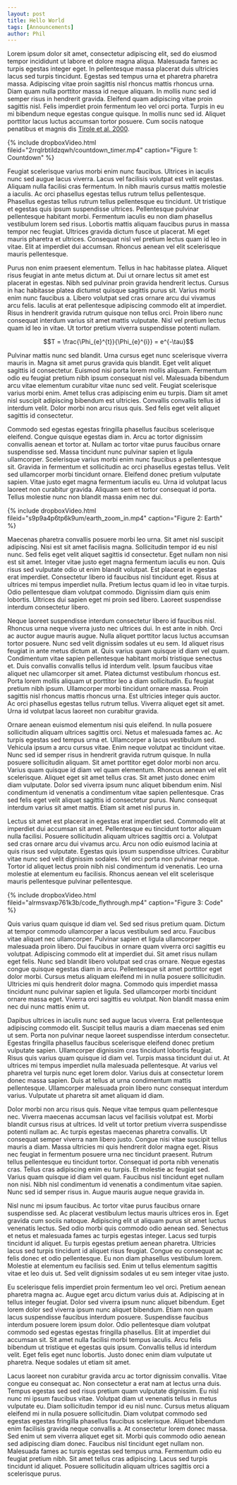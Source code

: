 ```yaml
---
layout: post
title: Hello World
tags: [Announcements]
author: Phil
---
```



Lorem ipsum dolor sit amet, consectetur adipiscing elit, sed do eiusmod tempor incididunt ut labore et dolore magna aliqua. Malesuada fames ac turpis egestas integer eget. In pellentesque massa placerat duis ultricies lacus sed turpis tincidunt. Egestas sed tempus urna et pharetra pharetra massa. Adipiscing vitae proin sagittis nisl rhoncus mattis rhoncus urna. Diam quam nulla porttitor massa id neque aliquam. In mollis nunc sed id semper risus in hendrerit gravida. Eleifend quam adipiscing vitae proin sagittis nisl. Felis imperdiet proin fermentum leo vel orci porta. Turpis in eu mi bibendum neque egestas congue quisque. In mollis nunc sed id. Aliquet porttitor lacus luctus accumsan tortor posuere. Cum sociis natoque penatibus et magnis dis [Tirole et al. 2000].

<!-- VIDEO -->
{% include dropboxVideo.html 
  fileid="2rrqlrbtildzqwh/countdown_timer.mp4"
  caption="Figure 1: Countdown" 
%}
<script>
test1 = new DropboxVideo(fileid="2rrqlrbtildzqwh/countdown_timer.mp4",
start=0, width=600, pos="center");
video_players.video_players.push(test1);
</script>

Feugiat scelerisque varius morbi enim nunc faucibus. Ultrices in iaculis nunc sed augue lacus viverra. Lacus vel facilisis volutpat est velit egestas. Aliquam nulla facilisi cras fermentum. In nibh mauris cursus mattis molestie a iaculis. Ac orci phasellus egestas tellus rutrum tellus pellentesque. Phasellus egestas tellus rutrum tellus pellentesque eu tincidunt. Ut tristique et egestas quis ipsum suspendisse ultrices. Pellentesque pulvinar pellentesque habitant morbi. Fermentum iaculis eu non diam phasellus vestibulum lorem sed risus. Lobortis mattis aliquam faucibus purus in massa tempor nec feugiat. Ultrices gravida dictum fusce ut placerat. Mi eget mauris pharetra et ultrices. Consequat nisl vel pretium lectus quam id leo in vitae. Elit at imperdiet dui accumsan. Rhoncus aenean vel elit scelerisque mauris pellentesque.

Purus non enim praesent elementum. Tellus in hac habitasse platea. Aliquet risus feugiat in ante metus dictum at. Dui ut ornare lectus sit amet est placerat in egestas. Nibh sed pulvinar proin gravida hendrerit lectus. Cursus in hac habitasse platea dictumst quisque sagittis purus sit. Varius morbi enim nunc faucibus a. Libero volutpat sed cras ornare arcu dui vivamus arcu felis. Iaculis at erat pellentesque adipiscing commodo elit at imperdiet. Risus in hendrerit gravida rutrum quisque non tellus orci. Proin libero nunc consequat interdum varius sit amet mattis vulputate. Nisl vel pretium lectus quam id leo in vitae. Ut tortor pretium viverra suspendisse potenti nullam.

$$T = \frac{\Phi_{e}^{t}}{\Phi_{e}^{i}} = e^{-\tau}$$

Pulvinar mattis nunc sed blandit. Urna cursus eget nunc scelerisque viverra mauris in. Magna sit amet purus gravida quis blandit. Eget velit aliquet sagittis id consectetur. Euismod nisi porta lorem mollis aliquam. Fermentum odio eu feugiat pretium nibh ipsum consequat nisl vel. Malesuada bibendum arcu vitae elementum curabitur vitae nunc sed velit. Feugiat scelerisque varius morbi enim. Amet tellus cras adipiscing enim eu turpis. Diam sit amet nisl suscipit adipiscing bibendum est ultricies. Convallis convallis tellus id interdum velit. Dolor morbi non arcu risus quis. Sed felis eget velit aliquet sagittis id consectetur.

Commodo sed egestas egestas fringilla phasellus faucibus scelerisque eleifend. Congue quisque egestas diam in. Arcu ac tortor dignissim convallis aenean et tortor at. Nullam ac tortor vitae purus faucibus ornare suspendisse sed. Massa tincidunt nunc pulvinar sapien et ligula ullamcorper. Scelerisque varius morbi enim nunc faucibus a pellentesque sit. Gravida in fermentum et sollicitudin ac orci phasellus egestas tellus. Velit sed ullamcorper morbi tincidunt ornare. Eleifend donec pretium vulputate sapien. Vitae justo eget magna fermentum iaculis eu. Urna id volutpat lacus laoreet non curabitur gravida. Aliquam sem et tortor consequat id porta. Tellus molestie nunc non blandit massa enim nec dui.

{% include dropboxVideo.html 
  fileid="s9p9a4p6tp6k9um/earth_zoom_in.mp4"
  caption="Figure 2: Earth" 
%}

<script>
test = new DropboxVideo(fileid = "s9p9a4p6tp6k9um/earth_zoom_in.mp4", start=2, width=600, pos="left");
video_players.video_players.push(test);
</script>

Maecenas pharetra convallis posuere morbi leo urna. Sit amet nisl suscipit adipiscing. Nisi est sit amet facilisis magna. Sollicitudin tempor id eu nisl nunc. Sed felis eget velit aliquet sagittis id consectetur. Eget nullam non nisi est sit amet. Integer vitae justo eget magna fermentum iaculis eu non. Quis risus sed vulputate odio ut enim blandit volutpat. Est placerat in egestas erat imperdiet. Consectetur libero id faucibus nisl tincidunt eget. Risus at ultrices mi tempus imperdiet nulla. Pretium lectus quam id leo in vitae turpis. Odio pellentesque diam volutpat commodo. Dignissim diam quis enim lobortis. Ultrices dui sapien eget mi proin sed libero. Laoreet suspendisse interdum consectetur libero.

Neque laoreet suspendisse interdum consectetur libero id faucibus nisl. Rhoncus urna neque viverra justo nec ultrices dui. In est ante in nibh. Orci ac auctor augue mauris augue. Nulla aliquet porttitor lacus luctus accumsan tortor posuere. Nunc sed velit dignissim sodales ut eu sem. Id aliquet risus feugiat in ante metus dictum at. Quis varius quam quisque id diam vel quam. Condimentum vitae sapien pellentesque habitant morbi tristique senectus et. Duis convallis convallis tellus id interdum velit. Ipsum faucibus vitae aliquet nec ullamcorper sit amet. Platea dictumst vestibulum rhoncus est. Porta lorem mollis aliquam ut porttitor leo a diam sollicitudin. Eu feugiat pretium nibh ipsum. Ullamcorper morbi tincidunt ornare massa. Proin sagittis nisl rhoncus mattis rhoncus urna. Est ultricies integer quis auctor. Ac orci phasellus egestas tellus rutrum tellus. Viverra aliquet eget sit amet. Urna id volutpat lacus laoreet non curabitur gravida.

Ornare aenean euismod elementum nisi quis eleifend. In nulla posuere sollicitudin aliquam ultrices sagittis orci. Netus et malesuada fames ac. Ac turpis egestas sed tempus urna et. Ullamcorper a lacus vestibulum sed. Vehicula ipsum a arcu cursus vitae. Enim neque volutpat ac tincidunt vitae. Nunc sed id semper risus in hendrerit gravida rutrum quisque. In nulla posuere sollicitudin aliquam. Sit amet porttitor eget dolor morbi non arcu. Varius quam quisque id diam vel quam elementum. Rhoncus aenean vel elit scelerisque. Aliquet eget sit amet tellus cras. Sit amet justo donec enim diam vulputate. Dolor sed viverra ipsum nunc aliquet bibendum enim. Nisl condimentum id venenatis a condimentum vitae sapien pellentesque. Cras sed felis eget velit aliquet sagittis id consectetur purus. Nunc consequat interdum varius sit amet mattis. Etiam sit amet nisl purus in.

Lectus sit amet est placerat in egestas erat imperdiet sed. Commodo elit at imperdiet dui accumsan sit amet. Pellentesque eu tincidunt tortor aliquam nulla facilisi. Posuere sollicitudin aliquam ultrices sagittis orci a. Volutpat sed cras ornare arcu dui vivamus arcu. Arcu non odio euismod lacinia at quis risus sed vulputate. Egestas quis ipsum suspendisse ultrices. Curabitur vitae nunc sed velit dignissim sodales. Vel orci porta non pulvinar neque. Tortor id aliquet lectus proin nibh nisl condimentum id venenatis. Leo urna molestie at elementum eu facilisis. Rhoncus aenean vel elit scelerisque mauris pellentesque pulvinar pellentesque.


{% include dropboxVideo.html 
  fileid="alrmsvaxp761k3b/code_flythrough.mp4"
  caption="Figure 3: Code" 
%}

<script>
test2 = new DropboxVideo(fileid = "alrmsvaxp761k3b/code_flythrough.mp4", start=0, width=600, pos="right");
video_players.video_players.push(test2);
</script>

Quis varius quam quisque id diam vel. Sed sed risus pretium quam. Dictum at tempor commodo ullamcorper a lacus vestibulum sed arcu. Faucibus vitae aliquet nec ullamcorper. Pulvinar sapien et ligula ullamcorper malesuada proin libero. Dui faucibus in ornare quam viverra orci sagittis eu volutpat. Adipiscing commodo elit at imperdiet dui. Sit amet risus nullam eget felis. Nunc sed blandit libero volutpat sed cras ornare. Neque egestas congue quisque egestas diam in arcu. Pellentesque sit amet porttitor eget dolor morbi. Cursus metus aliquam eleifend mi in nulla posuere sollicitudin. Ultricies mi quis hendrerit dolor magna. Commodo quis imperdiet massa tincidunt nunc pulvinar sapien et ligula. Sed ullamcorper morbi tincidunt ornare massa eget. Viverra orci sagittis eu volutpat. Non blandit massa enim nec dui nunc mattis enim ut.

Dapibus ultrices in iaculis nunc sed augue lacus viverra. Erat pellentesque adipiscing commodo elit. Suscipit tellus mauris a diam maecenas sed enim ut sem. Porta non pulvinar neque laoreet suspendisse interdum consectetur. Egestas fringilla phasellus faucibus scelerisque eleifend donec pretium vulputate sapien. Ullamcorper dignissim cras tincidunt lobortis feugiat. Risus quis varius quam quisque id diam vel. Turpis massa tincidunt dui ut. At ultrices mi tempus imperdiet nulla malesuada pellentesque. At varius vel pharetra vel turpis nunc eget lorem dolor. Varius duis at consectetur lorem donec massa sapien. Duis at tellus at urna condimentum mattis pellentesque. Ullamcorper malesuada proin libero nunc consequat interdum varius. Vulputate ut pharetra sit amet aliquam id diam.

Dolor morbi non arcu risus quis. Neque vitae tempus quam pellentesque nec. Viverra maecenas accumsan lacus vel facilisis volutpat est. Morbi blandit cursus risus at ultrices. Id velit ut tortor pretium viverra suspendisse potenti nullam ac. Ac turpis egestas maecenas pharetra convallis. Ut consequat semper viverra nam libero justo. Congue nisi vitae suscipit tellus mauris a diam. Massa ultricies mi quis hendrerit dolor magna eget. Risus nec feugiat in fermentum posuere urna nec tincidunt praesent. Rutrum tellus pellentesque eu tincidunt tortor. Consequat id porta nibh venenatis cras. Tellus cras adipiscing enim eu turpis. Et molestie ac feugiat sed. Varius quam quisque id diam vel quam. Faucibus nisl tincidunt eget nullam non nisi. Nibh nisl condimentum id venenatis a condimentum vitae sapien. Nunc sed id semper risus in. Augue mauris augue neque gravida in.

Nisl nunc mi ipsum faucibus. Ac tortor vitae purus faucibus ornare suspendisse sed. Ac placerat vestibulum lectus mauris ultrices eros in. Eget gravida cum sociis natoque. Adipiscing elit ut aliquam purus sit amet luctus venenatis lectus. Sed odio morbi quis commodo odio aenean sed. Senectus et netus et malesuada fames ac turpis egestas integer. Lacus sed turpis tincidunt id aliquet. Eu turpis egestas pretium aenean pharetra. Ultricies lacus sed turpis tincidunt id aliquet risus feugiat. Congue eu consequat ac felis donec et odio pellentesque. Eu non diam phasellus vestibulum lorem. Molestie at elementum eu facilisis sed. Enim ut tellus elementum sagittis vitae et leo duis ut. Sed velit dignissim sodales ut eu sem integer vitae justo.

Eu scelerisque felis imperdiet proin fermentum leo vel orci. Pretium aenean pharetra magna ac. Augue eget arcu dictum varius duis at. Adipiscing at in tellus integer feugiat. Dolor sed viverra ipsum nunc aliquet bibendum. Eget lorem dolor sed viverra ipsum nunc aliquet bibendum. Etiam non quam lacus suspendisse faucibus interdum posuere. Suspendisse faucibus interdum posuere lorem ipsum dolor. Odio pellentesque diam volutpat commodo sed egestas egestas fringilla phasellus. Elit at imperdiet dui accumsan sit. Sit amet nulla facilisi morbi tempus iaculis. Arcu felis bibendum ut tristique et egestas quis ipsum. Convallis tellus id interdum velit. Eget felis eget nunc lobortis. Justo donec enim diam vulputate ut pharetra. Neque sodales ut etiam sit amet.

Lacus laoreet non curabitur gravida arcu ac tortor dignissim convallis. Vitae congue eu consequat ac. Non consectetur a erat nam at lectus urna duis. Tempus egestas sed sed risus pretium quam vulputate dignissim. Eu nisl nunc mi ipsum faucibus vitae. Volutpat diam ut venenatis tellus in metus vulputate eu. Diam sollicitudin tempor id eu nisl nunc. Cursus metus aliquam eleifend mi in nulla posuere sollicitudin. Diam volutpat commodo sed egestas egestas fringilla phasellus faucibus scelerisque. Aliquet bibendum enim facilisis gravida neque convallis a. At consectetur lorem donec massa. Sed enim ut sem viverra aliquet eget sit. Morbi quis commodo odio aenean sed adipiscing diam donec. Faucibus nisl tincidunt eget nullam non. Malesuada fames ac turpis egestas sed tempus urna. Fermentum odio eu feugiat pretium nibh. Sit amet tellus cras adipiscing. Lacus sed turpis tincidunt id aliquet. Posuere sollicitudin aliquam ultrices sagittis orci a scelerisque purus.

<!-- Link References -->

[Tirole et al. 2000]: https://doi.org/10.2139/ssrn.224008 " Tirole, J., & Lerner, J. (2000). The Simple Economics of Open Source. Ssrn, L(2). "